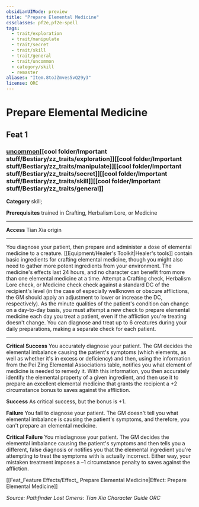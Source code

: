 ```yaml
---
obsidianUIMode: preview
title: "Prepare Elemental Medicine"
cssclasses: pf2e,pf2e-spell
tags:
  - trait/exploration
  - trait/manipulate
  - trait/secret
  - trait/skill
  - trait/general
  - trait/uncommon
  - category/skill
  - remaster
aliases: "Item.8toJZmves5vQ29y3"
license: ORC
---
```

# Prepare Elemental Medicine
## Feat 1
### [uncommon](cool%20folder/Important%20stuff/Bestiary/zz_traits/uncommon.md "Uncommon Rarity Trait")[[cool folder/Important stuff/Bestiary/zz_traits/exploration]][[cool folder/Important stuff/Bestiary/zz_traits/manipulate]][[cool folder/Important stuff/Bestiary/zz_traits/secret]][[cool folder/Important stuff/Bestiary/zz_traits/skill]][[cool folder/Important stuff/Bestiary/zz_traits/general]]

**Category** skill; 



**Prerequisites** trained in Crafting, Herbalism Lore, or Medicine
* * *
**Access** Tian Xia origin

* * *

You diagnose your patient, then prepare and administer a dose of elemental medicine to a creature. [[Equipment/Healer's Toolkit|Healer's tools]] contain basic ingredients for crafting elemental medicine, though you might also need to gather more potent ingredients from your environment. The medicine's effects last 24 hours, and no character can benefit from more than one elemental medicine at a time. Attempt a Crafting check, Herbalism Lore check, or Medicine check check against a standard DC of the recipient's level (in the case of especially wellknown or obscure afflictions, the GM should apply an adjustment to lower or increase the DC, respectively). As the minute qualities of the patient's condition can change on a day-to-day basis, you must attempt a new check to prepare elemental medicine each day you treat a patient, even if the affliction you're treating doesn't change. You can diagnose and treat up to 6 creatures during your daily preparations, making a separate check for each patient.

* * *

**Critical Success** You accurately diagnose your patient. The GM decides the elemental imbalance causing the patient's symptoms (which elements, as well as whether it's in excess or deficiency) and then, using the information from the Pei Zing Elemental Associations table, notifies you what element of medicine is needed to remedy it. With this information, you then accurately identify the elemental property of a given ingredient, and then use it to prepare an excellent elemental medicine that grants the recipient a +2 circumstance bonus to saves against the affliction.

**Success** As critical success, but the bonus is +1.

**Failure** You fail to diagnose your patient. The GM doesn't tell you what elemental imbalance is causing the patient's symptoms, and therefore, you can't prepare an elemental medicine.

**Critical Failure** You misdiagnose your patient. The GM decides the elemental imbalance causing the patient's symptoms and then tells you a different, false diagnosis or notifies you that the elemental ingredient you're attempting to treat the symptoms with is actually incorrect. Either way, your mistaken treatment imposes a –1 circumstance penalty to saves against the affliction.

[[Feat_Feature Effects/Effect_ Prepare Elemental Medicine|Effect: Prepare Elemental Medicine]]

*Source: Pathfinder Lost Omens: Tian Xia Character Guide*
*ORC*